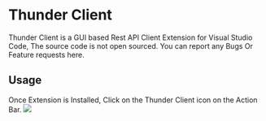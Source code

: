 # Thunder Client
Thunder Client is a GUI based Rest API Client Extension for Visual Studio Code, The source code is not open sourced. You can report any Bugs Or Feature requests here.

## Usage
Once Extension is Installed, Click on the Thunder Client icon on the Action Bar.
![](https://github.com/rangav/thunder-client-support/blob/6ba3bfa7b2142572bd84029efb745972721d7963/thunder-client-vscode.png)

